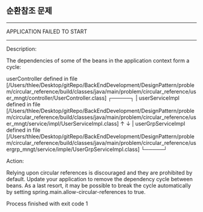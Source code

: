 ## 순환참조 문제 

***************************
APPLICATION FAILED TO START
***************************

Description:

The dependencies of some of the beans in the application context form a cycle:

   userController defined in file [/Users/thlee/Desktop/gitRepo/BackEndDevelopment/DesignPattern/problem/circular_reference/build/classes/java/main/problem/circular_reference/user_mngt/controller/UserController.class]
┌─────┐
|  userServiceImpl defined in file [/Users/thlee/Desktop/gitRepo/BackEndDevelopment/DesignPattern/problem/circular_reference/build/classes/java/main/problem/circular_reference/user_mngt/service/impl/UserServiceImpl.class]
↑     ↓
|  userGrpServiceImpl defined in file [/Users/thlee/Desktop/gitRepo/BackEndDevelopment/DesignPattern/problem/circular_reference/build/classes/java/main/problem/circular_reference/usergrp_mngt/service/imple/UserGrpServiceImpl.class]
└─────┘


Action:

Relying upon circular references is discouraged and they are prohibited by default. Update your application to remove the dependency cycle between beans. As a last resort, it may be possible to break the cycle automatically by setting spring.main.allow-circular-references to true.


Process finished with exit code 1